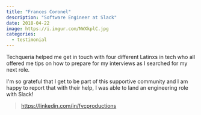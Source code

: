 ```yaml
---
title: "Frances Coronel"
description: "Software Engineer at Slack"
date: 2018-04-22
image: https://i.imgur.com/NWXkplC.jpg
categories:
  - testimonial
---
```


Techqueria helped me get in touch with four different Latinxs in tech who all offered me tips on how to prepare for my interviews as I searched for my next role.

I'm so grateful that I get to be part of this supportive community and I am happy to report that with their help, I was able to land an engineering role with Slack!

> https://linkedin.com/in/fvcproductions
